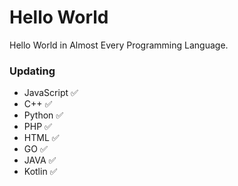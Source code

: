 # Hello World
Hello World in Almost Every Programming Language.
### Updating
- JavaScript ✅
- C++ ✅
- Python ✅
- PHP ✅
- HTML ✅
- GO ✅
- JAVA ✅
- Kotlin ✅
